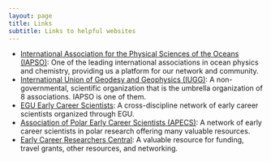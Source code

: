 ```yaml
---
layout: page
title: Links
subtitle: Links to helpful websites
---
```


* [International Association for the Physical Sciences of the Oceans (IAPSO)](https://iapso-ocean.org/): One of the leading international associations in ocean physics and chemistry, providing us a platform for our network and community.
* [International Union of Geodesy and Geophysics (IUGG)](https://iugg.org/): A non-governmental, scientific organization that is the umbrella organization of 8 associations. IAPSO is one of them.
* [EGU Early Career Scientists](https://www.egu.eu/ecs/): A cross-discipline network of early career scientists organized through EGU.
* [Association of Polar Early Career Scientists (APECS)](https://www.apecs.is/): A network of early career scientists in polar research offering many valuable resources.
* [Early Career Researchers Central](https://ecrcentral.org/): A valuable resource for funding, travel grants, other resources, and networking.
